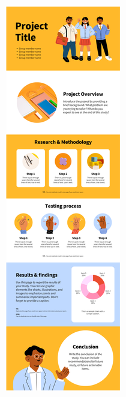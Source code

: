 ![template](https://raw.githubusercontent.com/ShriIraCatalog/resources-two/refs/heads/master/2025/04/20/20250420043554.png)
